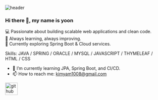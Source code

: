 ![header](https://capsule-render.vercel.app/api?type=Venom&color=auto&height=200&section=header&text=Hello,%20Welcome%20to%20my%20GitHub!&fontSize=25)


### Hi there 👋, my name is yoon

💻 Passionate about building scalable web applications and clean code.<br>
🚀 Always learning, always improving.<br>
🌱 Currently exploring Spring Boot & Cloud services.<br>

Skills: JAVA / SPRING /  ORACLE / MYSQL / JAVASCRIPT / THYMELEAF / HTML / CSS

- 🌱 I’m currently learning JPA, Spring Boot, and CI/CD. 
- 📫 How to reach me: kimyam1008@gmail.com 


[<img src='https://cdn.jsdelivr.net/npm/simple-icons@3.0.1/icons/github.svg' alt='github' height='40'>](https://github.com/kimyam1008)  



<!--
**kimyam1008/kimyam1008** is a ✨ _special_ ✨ repository because its `README.md` (this file) appears on your GitHub profile.

Here are some ideas to get you started:

- 🔭 I’m currently working on ...
- 🌱 I’m currently learning ...
- 👯 I’m looking to collaborate on ...
- 🤔 I’m looking for help with ...
- 💬 Ask me about ...
- 📫 How to reach me: ...
- 😄 Pronouns: ...
- ⚡ Fun fact: ...
-->
